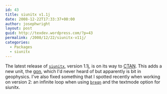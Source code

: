 ```yaml
---
id: 43
title: siunitx v1.1j
date: 2008-12-22T17:33:37+00:00
author: josephwright
layout: post
guid: http://texdev.wordpress.com/?p=43
permalink: /2008/12/22/siunitx-v11j/
categories:
  - Packages
  - siunitx
---
```

The latest release of [`siunitx`](https://ctan.org/pkg/siunitx), version 1.1j, is on its way to [CTAN](https://www.ctan.org). This adds a new unit, the [gon](http://en.wikipedia.org/wiki/Grad_(angle)), which I'd never heard of but apparently is bit in geophysics. I've also fixed something that I spotted recently when working on version 2: an infinite loop when using [`breqn`](https://ctan.org/pkg/breqn) and the textmode option for siunitx.
